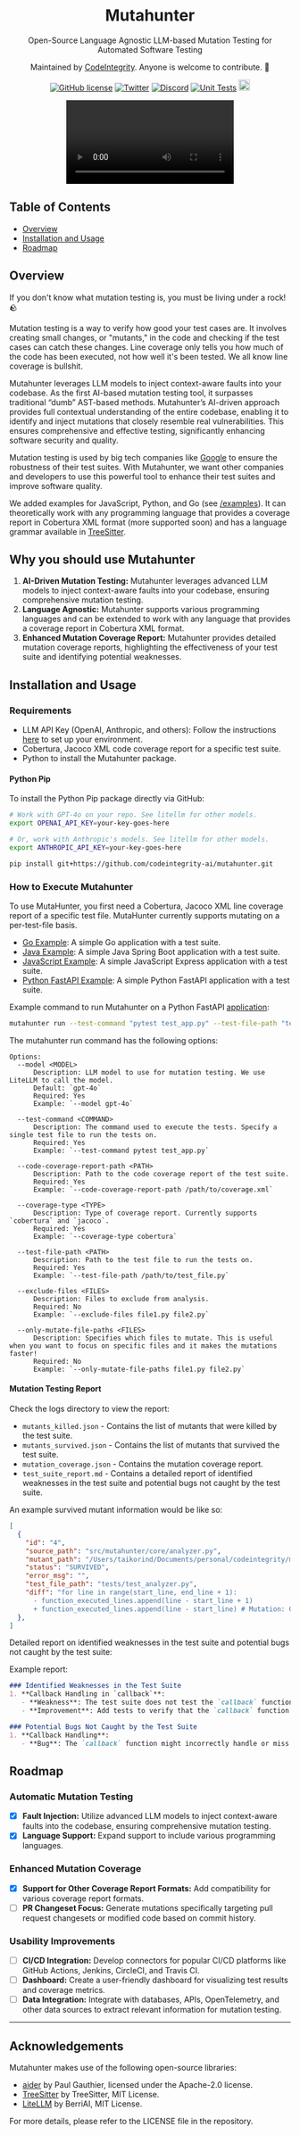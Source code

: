 <div align="center">
  <h1>Mutahunter</h1>

  Open-Source Language Agnostic LLM-based Mutation Testing for Automated Software Testing
  
  Maintained by [CodeIntegrity](https://www.codeintegrity.ai). Anyone is welcome to contribute. 🌟

  [![GitHub license](https://img.shields.io/badge/License-AGPL_3.0-blue.svg)](https://github.com/yourcompany/mutahunter/blob/main/LICENSE)
  [![Twitter](https://img.shields.io/twitter/follow/CodeIntegrity)](https://twitter.com/CodeIntegrity)
  [![Discord](https://badgen.net/badge/icon/discord?icon=discord&label&color=purple)](https://discord.gg/K96jUJ3g)
  [![Unit Tests](https://github.com/codeintegrity-ai/mutahunter/actions/workflows/test.yaml/badge.svg)](https://github.com/codeintegrity-ai/mutahunter/actions/workflows/test.yaml)
  <a href="https://github.com/codeintegrity-ai/mutahunter/commits/main">
  <img alt="GitHub" src="https://img.shields.io/github/last-commit/codeintegrity-ai/mutahunter/main?style=for-the-badge" height="20">
  </a>
</div>

<div align="center">
  <video src="https://github.com/codeintegrity-ai/mutahunter/assets/37044660/3aca86e0-593e-44a0-8d9e-d22ee808ca75"></video>
</div>

## Table of Contents

- [Overview](#overview)
- [Installation and Usage](#installation-and-usage)
- [Roadmap](#roadmap)

## Overview

If you don't know what mutation testing is, you must be living under a rock! 🪨

Mutation testing is a way to verify how good your test cases are. It involves creating small changes, or "mutants," in the code and checking if the test cases can catch these changes. Line coverage only tells you how much of the code has been executed, not how well it's been tested. We all know line coverage is bullshit.

Mutahunter leverages LLM models to inject context-aware faults into your codebase. As the first AI-based mutation testing tool, it surpasses traditional “dumb” AST-based methods. Mutahunter’s AI-driven approach provides full contextual understanding of the entire codebase, enabling it to identify and inject mutations that closely resemble real vulnerabilities. This ensures comprehensive and effective testing, significantly enhancing software security and quality.

Mutation testing is used by big tech companies like [Google](https://research.google/pubs/state-of-mutation-testing-at-google/) to ensure the robustness of their test suites. With Mutahunter, we want other companies and developers to use this powerful tool to enhance their test suites and improve software quality.

We added examples for JavaScript, Python, and Go (see [/examples](/examples)). It can theoretically work with any programming language that provides a coverage report in Cobertura XML format (more supported soon) and has a language grammar available in [TreeSitter](https://github.com/tree-sitter/tree-sitter).

## Why you should use Mutahunter

1. **AI-Driven Mutation Testing:** Mutahunter leverages advanced LLM models to inject context-aware faults into your codebase, ensuring comprehensive mutation testing.
2. **Language Agnostic:** Mutahunter supports various programming languages and can be extended to work with any language that provides a coverage report in Cobertura XML format.
3. **Enhanced Mutation Coverage Report:** Mutahunter provides detailed mutation coverage reports, highlighting the effectiveness of your test suite and identifying potential weaknesses.

## Installation and Usage

### Requirements

- LLM API Key (OpenAI, Anthropic, and others): Follow the instructions [here](https://litellm.vercel.app/docs/) to set up your environment.
- Cobertura, Jacoco XML code coverage report for a specific test suite.
- Python to install the Mutahunter package.

#### Python Pip

To install the Python Pip package directly via GitHub:

```bash
# Work with GPT-4o on your repo. See litellm for other models.
export OPENAI_API_KEY=your-key-goes-here

# Or, work with Anthropic's models. See litellm for other models.
export ANTHROPIC_API_KEY=your-key-goes-here

pip install git+https://github.com/codeintegrity-ai/mutahunter.git
```

### How to Execute Mutahunter

To use MutaHunter, you first need a Cobertura, Jacoco XML line coverage report of a specific test file. MutaHunter currently supports mutating on a per-test-file basis.

- [Go Example](/examples/go_webservice/): A simple Go application with a test suite.
- [Java Example](/examples/java_maven/): A simple Java Spring Boot application with a test suite.
- [JavaScript Example](/examples/js_vanilla/): A simple JavaScript Express application with a test suite.
- [Python FastAPI Example](/examples/python_fastapi/): A simple Python FastAPI application with a test suite.

Example command to run Mutahunter on a Python FastAPI [application](/examples/python_fastapi/):

```bash
mutahunter run --test-command "pytest test_app.py" --test-file-path "test_app.py" --code-coverage-report-path "coverage.xml" --only-mutate-file-paths "app.py"
```

The mutahunter run command has the following options:

```plaintext
Options:
  --model <MODEL>
      Description: LLM model to use for mutation testing. We use LiteLLM to call the model.
      Default: `gpt-4o`
      Required: Yes
      Example: `--model gpt-4o`

  --test-command <COMMAND>
      Description: The command used to execute the tests. Specify a single test file to run the tests on.
      Required: Yes
      Example: `--test-command pytest test_app.py`

  --code-coverage-report-path <PATH>
      Description: Path to the code coverage report of the test suite.
      Required: Yes
      Example: `--code-coverage-report-path /path/to/coverage.xml`
  
  --coverage-type <TYPE>
      Description: Type of coverage report. Currently supports `cobertura` and `jacoco`.
      Required: Yes
      Example: `--coverage-type cobertura`

  --test-file-path <PATH>
      Description: Path to the test file to run the tests on.
      Required: Yes
      Example: `--test-file-path /path/to/test_file.py`

  --exclude-files <FILES>
      Description: Files to exclude from analysis.
      Required: No
      Example: `--exclude-files file1.py file2.py`

  --only-mutate-file-paths <FILES>
      Description: Specifies which files to mutate. This is useful when you want to focus on specific files and it makes the mutations faster!
      Required: No
      Example: `--only-mutate-file-paths file1.py file2.py`
```

#### Mutation Testing Report

Check the logs directory to view the report:

- `mutants_killed.json` - Contains the list of mutants that were killed by the test suite.
- `mutants_survived.json` - Contains the list of mutants that survived the test suite.
- `mutation_coverage.json` - Contains the mutation coverage report.
- `test_suite_report.md` - Contains a detailed report of identified weaknesses in the test suite and potential bugs not caught by the test suite.

An example survived mutant information would be like so:

```json
[
  {
    "id": "4",
    "source_path": "src/mutahunter/core/analyzer.py",
    "mutant_path": "/Users/taikorind/Documents/personal/codeintegrity/mutahunter/logs/_latest/mutants/4_analyzer.py",
    "status": "SURVIVED",
    "error_msg": "",
    "test_file_path": "tests/test_analyzer.py",
    "diff": "for line in range(start_line, end_line + 1):
      - function_executed_lines.append(line - start_line + 1)
      + function_executed_lines.append(line - start_line) # Mutation: Change the calculation of executed lines to start from 0 instead of 1.\n"
  },
]
```

Detailed report on identified weaknesses in the test suite and potential bugs not caught by the test suite:

Example report:

```markdown
### Identified Weaknesses in the Test Suite
1. **Callback Handling in `callback`**:
   - **Weakness**: The test suite does not test the `callback` function for different node types, including the newly added `class_definition`.
   - **Improvement**: Add tests to verify that the `callback` function correctly identifies and handles `class_definition` nodes, in addition to other node types.

### Potential Bugs Not Caught by the Test Suite
1. **Callback Handling**:
   - **Bug**: The `callback` function might incorrectly handle or miss `class_definition` nodes, leading to incomplete or incorrect function block identification.
```

## Roadmap

### Automatic Mutation Testing

- [x] **Fault Injection:** Utilize advanced LLM models to inject context-aware faults into the codebase, ensuring comprehensive mutation testing.
- [x] **Language Support:** Expand support to include various programming languages.

### Enhanced Mutation Coverage

- [x] **Support for Other Coverage Report Formats:** Add compatibility for various coverage report formats.
- [ ] **PR Changeset Focus:** Generate mutations specifically targeting pull request changesets or modified code based on commit history.

### Usability Improvements

- [ ] **CI/CD Integration:** Develop connectors for popular CI/CD platforms like GitHub Actions, Jenkins, CircleCI, and Travis CI.
- [ ] **Dashboard:** Create a user-friendly dashboard for visualizing test results and coverage metrics.
- [ ] **Data Integration:** Integrate with databases, APIs, OpenTelemetry, and other data sources to extract relevant information for mutation testing.

---

## Acknowledgements

Mutahunter makes use of the following open-source libraries:

- [aider](https://github.com/paul-gauthier/aider) by Paul Gauthier, licensed under the Apache-2.0 license.
- [TreeSitter](https://github.com/tree-sitter/tree-sitter) by TreeSitter, MIT License.
- [LiteLLM](https://github.com/BerriAI/litellm) by BerriAI, MIT License.

For more details, please refer to the LICENSE file in the repository.
